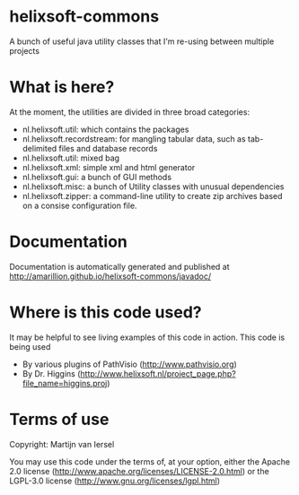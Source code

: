 helixsoft-commons
=================

A bunch of useful java utility classes that I'm re-using between multiple projects

What is here?
=============

At the moment, the utilities are divided in three broad categories:

* nl.helixsoft.util: which contains the packages
 * nl.helixsoft.recordstream: for mangling tabular data, such as
   tab-delimited files and database records
 * nl.helixsoft.util: mixed bag
* nl.helixsoft.xml: simple xml and html generator
* nl.helixsoft.gui: a bunch of GUI methods
* nl.helixsoft.misc: a bunch of Utility classes with unusual dependencies
* nl.helixsoft.zipper: a command-line utility to create zip archives
  based on a consise configuration file.

Documentation
=============

Documentation is automatically generated and published at
http://amarillion.github.io/helixsoft-commons/javadoc/

Where is this code used?
========================

It may be helpful to see living examples of this code in action.
This code is being used

* By various plugins of PathVisio (http://www.pathvisio.org)
* By Dr. Higgins (http://www.helixsoft.nl/project_page.php?file_name=higgins.proj)

Terms of use
============

Copyright: Martijn van Iersel

You may use this code under the terms of, at your option, either the
Apache 2.0 license (http://www.apache.org/licenses/LICENSE-2.0.html)
or the LGPL-3.0 license (http://www.gnu.org/licenses/lgpl.html)
